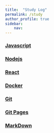 ```yaml
---
title:  "Study Log"
permalink: /study
author_profile: true
sidebar:
    nav: 
---
```


### [Javascript](/javascript)
### [Nodejs](/nodejs)
### [React](/react)
### [Docker](/docker)
### [Git](/git)
### [Git Pages](/gitpages)
### [MarkDown](/markdown)

